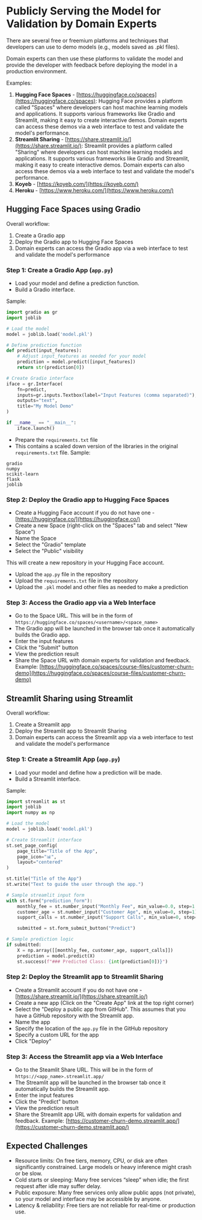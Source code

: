 # Publicly Serving the Model for Validation by Domain Experts

There are several free or freemium platforms and techniques that developers can use to demo models (e.g., models saved as .pkl files).

Domain experts can then use these platforms to validate the model and provide the developer with feedback before deploying the model in a production environment.

Examples:
1. **Hugging Face Spaces** - [https://huggingface.co/spaces](https://huggingface.co/spaces): Hugging Face provides a platform called "Spaces" where developers can host machine learning models and applications. It supports various frameworks like Gradio and Streamlit, making it easy to create interactive demos. Domain experts can access these demos via a web interface to test and validate the model's performance.
2. **Streamlit Sharing** - [https://share.streamlit.io/](https://share.streamlit.io/): Streamlit provides a platform called "Sharing" where developers can host machine learning models and applications. It supports various frameworks like Gradio and Streamlit, making it easy to create interactive demos. Domain experts can also access these demos via a web interface to test and validate the model's performance.
3. **Koyeb** - [https://koyeb.com/](https://koyeb.com/)
4. **Heroku** - [https://www.heroku.com/](https://www.heroku.com/)

## Hugging Face Spaces using Gradio
Overall workflow:
1. Create a Gradio app
2. Deploy the Gradio app to Hugging Face Spaces
3. Domain experts can access the Gradio app via a web interface to test and validate the model's performance

### Step 1: Create a Gradio App (`app.py`)
- Load your model and define a prediction function. 
- Build a Gradio interface.

Sample:
```python
import gradio as gr
import joblib

# Load the model
model = joblib.load('model.pkl')

# Define prediction function
def predict(input_features):
    # Adjust input_features as needed for your model
    prediction = model.predict([input_features])
    return str(prediction[0])

# Create Gradio interface
iface = gr.Interface(
    fn=predict,
    inputs=gr.inputs.Textbox(label="Input Features (comma separated)"),
    outputs="text",
    title="My Model Demo"
)

if __name__ == "__main__":
    iface.launch()
```

- Prepare the `requirements.txt` file
- This contains a scaled down version of the libraries in the original `requirements.txt` file.
Sample:
```text
gradio
numpy
scikit-learn
flask
joblib
```

### Step 2: Deploy the Gradio app to Hugging Face Spaces
- Create a Hugging Face account if you do not have one - [https://huggingface.co/](https://huggingface.co/)
- Create a new Space (right-click on the "Spaces" tab and select "New Space")
- Name the Space
- Select the "Gradio" template
- Select the "Public" visibility

This will create a new repository in your Hugging Face account.
- Upload the `app.py` file in the repository
- Upload the `requirements.txt` file in the repository
- Upload the `.pkl` model and other files as needed to make a prediction

### Step 3: Access the Gradio app via a Web Interface
- Go to the Space URL. This will be in the form of `https://huggingface.co/spaces/<username>/<space_name>`
- The Gradio app will be launched in the browser tab once it automatically builds the Gradio app.
- Enter the input features
- Click the "Submit" button
- View the prediction result
- Share the Space URL with domain experts for validation and feedback. Example: [https://huggingface.co/spaces/course-files/customer-churn-demo](https://huggingface.co/spaces/course-files/customer-churn-demo)

## Streamlit Sharing using Streamlit
Overall workflow:
1. Create a Streamlit app
2. Deploy the Streamlit app to Streamlit Sharing
3. Domain experts can access the Streamlit app via a web interface to test and validate the model's performance

### Step 1: Create a Streamlit App (`app.py`)
- Load your model and define how a prediction will be made. 
- Build a Streamlit interface.

Sample:
```python
import streamlit as st
import joblib
import numpy as np

# Load the model
model = joblib.load('model.pkl')

# Create Streamlit interface
st.set_page_config(
    page_title="Title of the App",
    page_icon="📊",
    layout="centered"
)

st.title("Title of the App")
st.write("Text to guide the user through the app.")

# Sample streamlit input form
with st.form("prediction_form"):
    monthly_fee = st.number_input("Monthly Fee", min_value=0.0, step=1.0)
    customer_age = st.number_input("Customer Age", min_value=0, step=1)
    support_calls = st.number_input("Support Calls", min_value=0, step=1)

    submitted = st.form_submit_button("Predict")

# Sample prediction logic
if submitted:
    X = np.array([[monthly_fee, customer_age, support_calls]])
    prediction = model.predict(X)
    st.success(f"### Predicted Class: {int(prediction[0])}")
```

### Step 2: Deploy the Streamlit app to Streamlit Sharing
- Create a Streamlit account if you do not have one - [https://share.streamlit.io/](https://share.streamlit.io/)
- Create a new app (Click on the "Create App" link at the top right corner)
- Select the "Deploy a public app from GitHub". This assumes that you have a GitHub repository with the Streamlit app.
- Name the app
- Specify the location of the `app.py` file in the GitHub repository
- Specify a custom URL for the app
- Click "Deploy"

### Step 3: Access the Streamlit app via a Web Interface
- Go to the Steamlit Share URL. This will be in the form of `https://<app_name>.streamlit.app/`
- The Streamlit app will be launched in the browser tab once it automatically builds the Streamlit app.
- Enter the input features
- Click the "Predict" button
- View the prediction result
- Share the Streamlit app URL with domain experts for validation and feedback. Example: [https://customer-churn-demo.streamlit.app/](https://customer-churn-demo.streamlit.app/)

## Expected Challenges
- Resource limits: On free tiers, memory, CPU, or disk are often significantly constrained. Large models or heavy inference might crash or be slow.
- Cold starts or sleeping: Many free services “sleep” when idle; the first request after idle may suffer delay.
- Public exposure: Many free services only allow public apps (not private), so your model and interface may be accessible by anyone.
- Latency & reliability: Free tiers are not reliable for real-time or production use.
